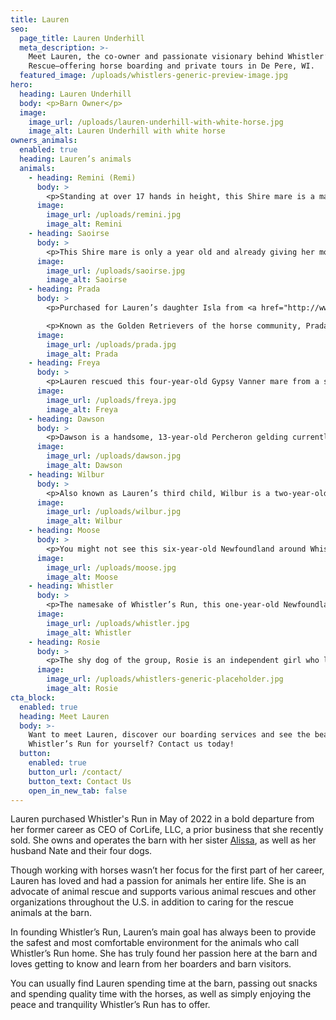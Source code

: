 ```yaml
---
title: Lauren
seo:
  page_title: Lauren Underhill
  meta_description: >-
    Meet Lauren, the co-owner and passionate visionary behind Whistler’s Run and
    Rescue—offering horse boarding and private tours in De Pere, WI.
  featured_image: /uploads/whistlers-generic-preview-image.jpg
hero:
  heading: Lauren Underhill
  body: <p>Barn Owner</p>
  image:
    image_url: /uploads/lauren-underhill-with-white-horse.jpg
    image_alt: Lauren Underhill with white horse
owners_animals:
  enabled: true
  heading: Lauren’s animals
  animals:
    - heading: Remini (Remi)
      body: >
        <p>Standing at over 17 hands in height, this Shire mare is a massive beauty … but don’t let her size fool you! She’s as gentle as they come. Remi is the first horse Lauren purchased after acquiring Whistler’s Run, with Remi’s daughter Saoirse arriving shortly after.</p>
      image:
        image_url: /uploads/remini.jpg
        image_alt: Remini
    - heading: Saoirse
      body: >
        <p>This Shire mare is only a year old and already giving her mom a run for her money in size! Already nearly as tall as Remi (over 17 hands), Saoirse is like a massive toddler in horse form. She’s a bundle of playful, curious energy and loves following her mom around the pasture.</p>
      image:
        image_url: /uploads/saoirse.jpg
        image_alt: Saoirse
    - heading: Prada
      body: >
        <p>Purchased for Lauren’s daughter Isla from <a href="http://www.minihoofbeats.com/" target="_blank" rel="noopener noreferrer nofollower">Mini Hoof Beats</a> in Neenah, WI, Prada is a six-year-old Mini Gypsy mare who lives up to the breed’s gentle reputation.</p>

        <p>Known as the Golden Retrievers of the horse community, Prada fits the bill as a super chill cream puff (who could stand to lose a few extra pounds) who just loves to be loved, though she doesn’t let that stop her from bossing around the other horses as the Mafia Don of the farm.</p>
      image:
        image_url: /uploads/prada.jpg
        image_alt: Prada
    - heading: Freya
      body: >
        <p>Lauren rescued this four-year-old Gypsy Vanner mare from a starvation situation. While Freya is a total lovebug, she is still unaccustomed to human touch. Lauren is working hard to give Freya all the love this sweet girl missed out on for the first four years of her life and Freya continues to put in the hard work of learning to trust her human caretakers.</p>
      image:
        image_url: /uploads/freya.jpg
        image_alt: Freya
    - heading: Dawson
      body: >
        <p>Dawson is a handsome, 13-year-old Percheron gelding currently learning to drive a cart. He’s as kind as they come, loves human attention and gets along with all his pasture mates, especially Percy, the baby of the group.</p>
      image:
        image_url: /uploads/dawson.jpg
        image_alt: Dawson
    - heading: Wilbur
      body: >
        <p>Also known as Lauren’s third child, Wilbur is a two-year-old English Bulldog who loves to explore Whistler’s Run from his unique (short) vantage point. Wilbur is as loyal as they come and is particularly good at being Lauren’s shadow. Wherever Lauren is, Wilbur is always close behind!</p>
      image:
        image_url: /uploads/wilbur.jpg
        image_alt: Wilbur
    - heading: Moose
      body: >
        <p>You might not see this six-year-old Newfoundland around Whistler’s too often, but he sure does make a statement wherever he goes! Moose is a big, furry guy whose favorite pastime at the barn is sleeping in the middle of the aisle, especially when all the horses are about to come back in.</p>
      image:
        image_url: /uploads/moose.jpg
        image_alt: Moose
    - heading: Whistler
      body: >
        <p>The namesake of Whistler’s Run, this one-year-old Newfoundland is a big floof of love and fur. Whistler loves stopping by and checking on his namesake as much as possible, especially if he can get the chance to take a dip in one of the horse water barrels, one of his favorite pastimes on the farm.</p>
      image:
        image_url: /uploads/whistler.jpg
        image_alt: Whistler
    - heading: Rosie
      body: >
        <p>The shy dog of the group, Rosie is an independent girl who loves to run in the hay field. She’s also fond of mothering all the boy dogs, even though she’s just six years old.</p>
      image:
        image_url: /uploads/whistlers-generic-placeholder.jpg
        image_alt: Rosie
cta_block:
  enabled: true
  heading: Meet Lauren
  body: >-
    Want to meet Lauren, discover our boarding services and see the beauty of
    Whistler’s Run for yourself? Contact us today!
  button:
    enabled: true
    button_url: /contact/
    button_text: Contact Us
    open_in_new_tab: false
---
```


Lauren purchased Whistler's Run in May of 2022 in a bold departure from her former career as CEO of CorLife, LLC, a prior business that she recently sold. She owns and operates the barn with her sister [Alissa](/about/alissa/), as well as her husband Nate and their four dogs.

Though working with horses wasn’t her focus for the first part of her career, Lauren has loved and had a passion for animals her entire life. She is an advocate of animal rescue and supports various animal rescues and other organizations throughout the U.S. in addition to caring for the rescue animals at the barn.

In founding Whistler’s Run, Lauren’s main goal has always been to provide the safest and most comfortable environment for the animals who call Whistler’s Run home. She has truly found her passion here at the barn and loves getting to know and learn from her boarders and barn visitors.

You can usually find Lauren spending time at the barn, passing out snacks and spending quality time with the horses, as well as simply enjoying the peace and tranquility Whistler’s Run has to offer.
